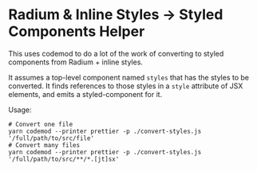 # Radium & Inline Styles -> Styled Components Helper

This uses codemod to do a lot of the work of converting to styled components from Radium + inline styles.

It assumes a top-level component named `styles` that has the styles to be converted.  It finds references
to those styles in a `style` attribute of JSX elements, and emits a styled-component for it.

Usage:

    # Convert one file
    yarn codemod --printer prettier -p ./convert-styles.js '/full/path/to/src/file'
    # Convert many files
    yarn codemod --printer prettier -p ./convert-styles.js '/full/path/to/src/**/*.[jt]sx'

